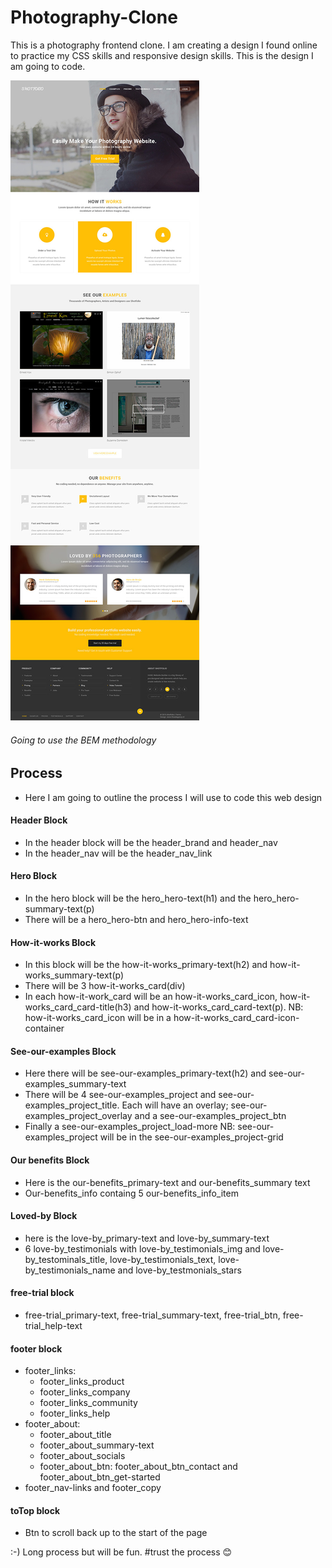 # Photography-Clone
This is a photography frontend clone. I am creating a design I found online to practice my CSS skills and responsive design skills. This is the design I am going to code.

![Photography website](https://github.com/BravoClassic/Photography-Clone/blob/c719518cccbb38714b784961e8e54837f2fc4501/photography%20site%20design.jpg)

###### Going to use the BEM methodology


## Process
- Here  I am going to outline the process I will use to code this web design

#### Header Block
- In the header block will be the header_brand and header_nav
- In the header_nav will be the header_nav_link

#### Hero Block
- In the hero block will be the hero_hero-text(h1) and the hero_hero-summary-text(p)
- There will be a hero_hero-btn and hero_hero-info-text

#### How-it-works Block
- In this block will be the how-it-works_primary-text(h2) and how-it-works_summary-text(p)
- There will be 3 how-it-works_card(div)
- In each how-it-work_card will be an how-it-works_card_icon, how-it-works_card_card-title(h3) and how-it-works_card_card-text(p). NB: how-it-works_card_icon will be in a how-it-works_card_card-icon-container

#### See-our-examples Block
- Here there will be see-our-examples_primary-text(h2) and see-our-examples_summary-text
- There will be 4 see-our-examples_project and see-our-examples_project_title. Each will have an overlay; see-our-examples_project_overlay and a see-our-examples_project_btn
- Finally a see-our-examples_project_load-more
NB: see-our-examples_project will be in the see-our-examples_project-grid

#### Our benefits Block
- Here is the our-benefits_primary-text and our-benefits_summary text
- Our-benefits_info containg 5 our-benefits_info_item

#### Loved-by Block
- here is the love-by_primary-text and love-by_summary-text
- 6 love-by_testimonials with love-by_testimonials_img and love-by_testominals_title, love-by_testimonials_text, love-by_testimonials_name and love-by_testmonials_stars

#### free-trial block
- free-trial_primary-text, free-trial_summary-text, free-trial_btn, free-trial_help-text

#### footer block
- footer_links: 
    - footer_links_product
    - footer_links_company
    - footer_links_community
    - footer_links_help
- footer_about:
    - footer_about_title
    - footer_about_summary-text
    - footer_about_socials
    - footer_about_btn: footer_about_btn_contact and footer_about_btn_get-started
- footer_nav-links and footer_copy

#### toTop block
- Btn to scroll back up to the start of the page

:-) 
Long process but will be fun. #trust the process 😊